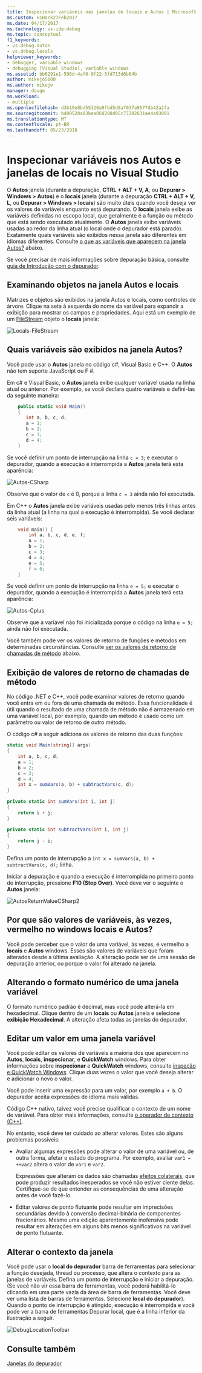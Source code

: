 ```yaml
---
title: Inspecionar variáveis nas janelas de locais e Autos | Microsoft Docs
ms.custom: H1Hack27Feb2017
ms.date: 04/17/2017
ms.technology: vs-ide-debug
ms.topic: conceptual
f1_keywords:
- vs.debug.autos
- vs.debug.locals
helpviewer_keywords:
- debugger, variable windows
- debugging [Visual Studio], variable windows
ms.assetid: bb6291e1-596d-4af0-9f22-5fd713d6b84b
author: mikejo5000
ms.author: mikejo
manager: douge
ms.workload:
- multiple
ms.openlocfilehash: d3b19e8bd55320a9fbd5d8af037a9577db42a2fa
ms.sourcegitcommit: b400528a83bea06d208d95c77282631ae4a93091
ms.translationtype: MT
ms.contentlocale: pt-BR
ms.lasthandoff: 05/23/2018
---
```

# <a name="inspect-variables-in-the-autos-and-locals-windows-in-visual-studio"></a>Inspecionar variáveis nos Autos e janelas de locais no Visual Studio
O **Autos** janela (durante a depuração, **CTRL + ALT + V, A**, ou **Depurar > Windows > Autos**) e o **locais** janela (durante a depuração **CTRL + ALT + V, L**, ou **Depurar > Windows > locais**) são muito úteis quando você deseja ver os valores de variáveis enquanto está depurando. O **locais** janela exibe as variáveis definidas no escopo local, que geralmente é a função ou método que está sendo executado atualmente. O **Autos** janela exibe variáveis usadas ao redor da linha atual (o local onde o depurador está parado). Exatamente quais variáveis são exibidos nessa janela são diferentes em idiomas diferentes. Consulte [o que as variáveis que aparecem na janela Autos?](#bkmk_whatvariables) abaixo.  
  
Se você precisar de mais informações sobre depuração básica, consulte [guia de Introdução com o depurador](../debugger/getting-started-with-the-debugger.md).  
  
## <a name="looking-at-objects-in-the-autos-and-locals-windows"></a>Examinando objetos na janela Autos e locais  
Matrizes e objetos são exibidos na janela Autos e locais, como controles de árvore. Clique na seta à esquerda do nome da variável para expandir a exibição para mostrar os campos e propriedades. Aqui está um exemplo de um [FileStream](/dotnet/api/system.io.filestream) objeto o **locais** janela:  
  
![Locals&#45;FileStream](../debugger/media/locals-filestream.png "Locals-FileStream")  
  
## <a name="bkmk_whatvariables"></a> Quais variáveis são exibidos na janela Autos?  
 Você pode usar o **Autos** janela no código c#, Visual Basic e C++. O **Autos** não tem suporte JavaScript ou F #.  
  
 Em c# e Visual Basic, o **Autos** janela exibe qualquer variável usada na linha atual ou anterior. Por exemplo, se você declara quatro variáveis e defini-las da seguinte maneira:

```csharp
    public static void Main()
    {
       int a, b, c, d;
       a = 1;
       b = 2;
       c = 3;
       d = 4;
    }
```

 Se você definir um ponto de interrupção na linha `c = 3`; e executar o depurador, quando a execução é interrompida a **Autos** janela terá esta aparência:  

 ![Autos&#45;CSharp](../debugger/media/autos-csharp.png "Autos-CSharp")  

 Observe que o valor de `c` é 0, porque a linha `c = 3` ainda não foi executada.  

 Em C++ o **Autos** janela exibe variáveis usadas pelo menos três linhas antes da linha atual (a linha na qual a execução é interrompida). Se você declarar seis variáveis:

```C++
    void main() {
        int a, b, c, d, e, f;
        a = 1;
        b = 2;
        c = 3;
        d = 4;
        e = 5;
        f = 6;
    }
```

 Se você definir um ponto de interrupção na linha `e = 5;` e executar o depurador, quando a execução é interrompida a **Autos** janela terá esta aparência:  
  
 ![Autos&#45;Cplus](../debugger/media/autos-cplus.png "Autos-Cplus")  
  
 Observe que a variável não foi inicializada porque o código na linha `e = 5;` ainda não foi executada.  
  
 Você também pode ver os valores de retorno de funções e métodos em determinadas circunstâncias. Consulte [ver os valores de retorno de chamadas de método](#bkmk_returnValue) abaixo.  
  
##  <a name="bkmk_returnValue"></a> Exibição de valores de retorno de chamadas de método  
 No código .NET e C++, você pode examinar valores de retorno quando você entra em ou fora de uma chamada de método. Essa funcionalidade é útil quando o resultado de uma chamada de método não é armazenado em uma variável local, por exemplo, quando um método é usado como um parâmetro ou valor de retorno de outro método.  
  
 O código c# a seguir adiciona os valores de retorno das duas funções:  

```csharp
static void Main(string[] args)  
{  
    int a, b, c, d;  
    a = 1;  
    b = 2;  
    c = 3;  
    d = 4;  
    int x = sumVars(a, b) + subtractVars(c, d);  
}  
  
private static int sumVars(int i, int j)  
{  
    return i + j;  
}  
  
private static int subtractVars(int i, int j)  
{  
    return j - i;  
}  
```

 Defina um ponto de interrupção a `int x = sumVars(a, b) + subtractVars(c, d);` linha.  
  
 Iniciar a depuração e quando a execução é interrompida no primeiro ponto de interrupção, pressione **F10 (Step Over)**. Você deve ver o seguinte o **Autos** janela:  
  
 ![AutosReturnValueCSharp2](../debugger/media/autosreturnvaluecsharp2.png "AutosReturnValueCSharp2")  
  
## <a name="why-are-variable-values-sometimes-red-in-locals-and-autos-windows"></a>Por que são valores de variáveis, às vezes, vermelho no windows locais e Autos?  
Você pode perceber que o valor de uma variável, às vezes, é vermelho a **locais** e **Autos** windows. Esses são valores de variáveis que foram alterados desde a última avaliação. A alteração pode ser de uma sessão de depuração anterior, ou porque o valor foi alterado na janela.  
  
## <a name="changing-the-numeric-format-of-a-variable-window"></a>Alterando o formato numérico de uma janela variável  
O formato numérico padrão é decimal, mas você pode alterá-la em hexadecimal. Clique dentro de um **locais** ou **Autos** janela e selecione **exibição Hexadecimal**. A alteração afeta todas as janelas do depurador.  
  
## <a name="editing-a-value-in-a-variable-window"></a>Editar um valor em uma janela variável  
Você pode editar os valores de variáveis a maioria dos que aparecem no **Autos**, **locais**, **inspecionar**, e **QuickWatch** windows. Para obter informações sobre **inspecionar** e **QuickWatch** windows, consulte [inspeção e QuickWatch Windows](../debugger/watch-and-quickwatch-windows.md). Clique duas vezes o valor que você deseja alterar e adicionar o novo o valor.  
  
Você pode inserir uma expressão para um valor, por exemplo `a + b`. O depurador aceita expressões de idioma mais válidas.  
  
Código C++ nativo, talvez você precise qualificar o contexto de um nome de variável. Para obter mais informações, consulte [o operador de contexto (C++)](../debugger/context-operator-cpp.md).  
 
No entanto, você deve ter cuidado ao alterar valores. Estes são alguns problemas possíveis:  
  
-   Avaliar algumas expressões pode alterar o valor de uma variável ou, de outra forma, afetar o estado do programa. Por exemplo, avaliar `var1 = ++var2` altera o valor de `var1` e `var2`.  
  
     Expressões que alteram os dados são chamadas [efeitos colaterais](https://en.wikipedia.org/wiki/Side_effect_\(computer_science\)), que pode produzir resultados inesperados se você não estiver ciente delas. Certifique-se de que entender as consequências de uma alteração antes de você fazê-lo.  
  
-   Editar valores de ponto flutuante pode resultar em imprecisões secundárias devido à conversão decimal-binária de componentes fracionários. Mesmo uma edição aparentemente inofensiva pode resultar em alterações em alguns bits menos significativos na variável de ponto flutuante.  
  
## <a name="changing-the-window-context"></a>Alterar o contexto da janela  
Você pode usar o **local do depurador** barra de ferramentas para selecionar a função desejada, thread ou processo, que altera o contexto para as janelas de variáveis. Defina um ponto de interrupção e iniciar a depuração. (Se você não vir essa barra de ferramentas, você poderá habilitá-lo clicando em uma parte vazia da área de barra de ferramentas. Você deve ver uma lista de barras de ferramentas. Selecione **local do depurador**). Quando o ponto de interrupção é atingido, execução é interrompida e você pode ver a barra de ferramentas Depurar local, que é a linha inferior da ilustração a seguir.
  
![DebugLocationToolbar](../debugger/media/debuglocationtoolbar.png "DebugLocationToolbar")   
  
## <a name="see-also"></a>Consulte também  
 [Janelas do depurador](../debugger/debugger-windows.md)
